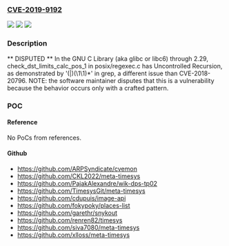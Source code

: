 ### [CVE-2019-9192](https://cve.mitre.org/cgi-bin/cvename.cgi?name=CVE-2019-9192)
![](https://img.shields.io/static/v1?label=Product&message=n%2Fa&color=blue)
![](https://img.shields.io/static/v1?label=Version&message=n%2Fa&color=blue)
![](https://img.shields.io/static/v1?label=Vulnerability&message=n%2Fa&color=brighgreen)

### Description

** DISPUTED ** In the GNU C Library (aka glibc or libc6) through 2.29, check_dst_limits_calc_pos_1 in posix/regexec.c has Uncontrolled Recursion, as demonstrated by '(|)(\\1\\1)*' in grep, a different issue than CVE-2018-20796. NOTE: the software maintainer disputes that this is a vulnerability because the behavior occurs only with a crafted pattern.

### POC

#### Reference
No PoCs from references.

#### Github
- https://github.com/ARPSyndicate/cvemon
- https://github.com/CKL2022/meta-timesys
- https://github.com/PajakAlexandre/wik-dps-tp02
- https://github.com/TimesysGit/meta-timesys
- https://github.com/cdupuis/image-api
- https://github.com/fokypoky/places-list
- https://github.com/garethr/snykout
- https://github.com/renren82/timesys
- https://github.com/siva7080/meta-timesys
- https://github.com/xlloss/meta-timesys

